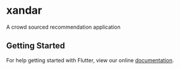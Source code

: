 # xandar

A crowd sourced recommendation application

## Getting Started

For help getting started with Flutter, view our online
[documentation](https://flutter.io/).
